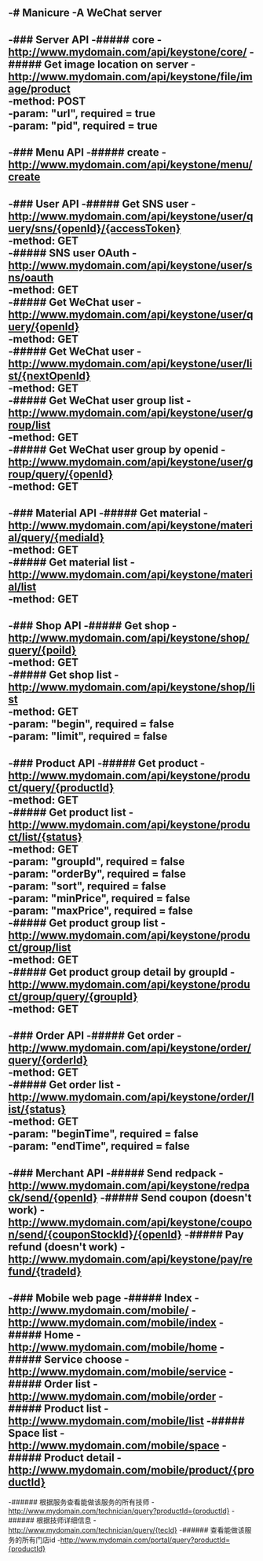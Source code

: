 -# Manicure
-A WeChat server
-
-###	Server API
-##### core
-http://www.mydomain.com/api/keystone/core/
-##### Get image location on server
-http://www.mydomain.com/api/keystone/file/image/product<br/>
-method: POST<br/>
-param: "url", required = true<br/>
-param: "pid", required = true<br/>
-
-###	Menu API
-##### create
-http://www.mydomain.com/api/keystone/menu/create
-
-###	User API
-##### Get SNS user
-http://www.mydomain.com/api/keystone/user/query/sns/{openId}/{accessToken}<br/>
-method: GET<br/>
-##### SNS user OAuth
-http://www.mydomain.com/api/keystone/user/sns/oauth<br/>
-method: GET<br/>
-##### Get WeChat user
-http://www.mydomain.com/api/keystone/user/query/{openId}<br/>
-method: GET<br/>
-##### Get WeChat user
-http://www.mydomain.com/api/keystone/user/list/{nextOpenId}<br/>
-method: GET<br/>
-##### Get WeChat user group list
-http://www.mydomain.com/api/keystone/user/group/list<br/>
-method: GET<br/>
-##### Get WeChat user group by openid
-http://www.mydomain.com/api/keystone/user/group/query/{openId}<br/>
-method: GET<br/>
-
-###	Material API
-##### Get material
-http://www.mydomain.com/api/keystone/material/query/{mediaId}<br/>
-method: GET<br/>
-##### Get material list
-http://www.mydomain.com/api/keystone/material/list<br/>
-method: GET<br/>
-
-###	Shop API
-##### Get shop
-http://www.mydomain.com/api/keystone/shop/query/{poiId}<br/>
-method: GET<br/>
-##### Get shop list
-http://www.mydomain.com/api/keystone/shop/list<br/>
-method: GET<br/>
-param: "begin", required = false<br/>
-param: "limit", required = false<br/>
-
-###	Product API
-##### Get product
-http://www.mydomain.com/api/keystone/product/query/{productId}<br/>
-method: GET<br/>
-##### Get product list
-http://www.mydomain.com/api/keystone/product/list/{status}<br/>
-method: GET<br/>
-param: "groupId", required = false<br/>
-param: "orderBy", required = false<br/>
-param: "sort", required = false<br/>
-param: "minPrice", required = false<br/>
-param: "maxPrice", required = false<br/>
-##### Get product group list
-http://www.mydomain.com/api/keystone/product/group/list<br/>
-method: GET<br/>
-##### Get product group detail by groupId
-http://www.mydomain.com/api/keystone/product/group/query/{groupId}<br/>
-method: GET<br/>
-
-###	Order API
-##### Get order
-http://www.mydomain.com/api/keystone/order/query/{orderId}<br/>
-method: GET<br/>
-##### Get order list
-http://www.mydomain.com/api/keystone/order/list/{status}<br/>
-method: GET<br/>
-param: "beginTime", required = false<br/>
-param: "endTime", required = false<br/>
-
-###	Merchant API
-##### Send redpack
-http://www.mydomain.com/api/keystone/redpack/send/{openId}
-##### Send coupon (doesn't work)
-http://www.mydomain.com/api/keystone/coupon/send/{couponStockId}/{openId}
-##### Pay refund (doesn't work)
-http://www.mydomain.com/api/keystone/pay/refund/{tradeId}
-
-###	Mobile web page
-##### Index
-http://www.mydomain.com/mobile/
-http://www.mydomain.com/mobile/index
-##### Home
-http://www.mydomain.com/mobile/home
-##### Service choose
-http://www.mydomain.com/mobile/service
-##### Order list
-http://www.mydomain.com/mobile/order
-##### Product list
-http://www.mydomain.com/mobile/list
-##### Space list
-http://www.mydomain.com/mobile/space
-##### Product detail
-http://www.mydomain.com/mobile/product/{productId}
-
-###### 根据服务查看能做该服务的所有技师
-http://www.mydomain.com/technician/query?productId={productId}
-###### 根据技师详细信息
-http://www.mydomain.com/technician/query/{tecId}
-###### 查看能做该服务的所有门店id
-http://www.mydomain.com/portal/query?productId={productId}